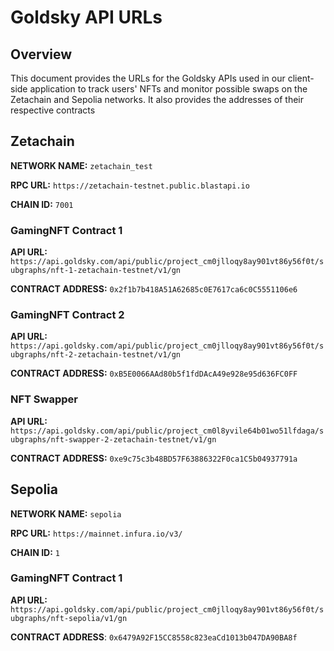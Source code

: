 # Goldsky API URLs

## Overview

This document provides the URLs for the Goldsky APIs used in our client-side application to track users' NFTs and monitor possible swaps on the Zetachain and Sepolia networks.
It also provides the addresses of their respective contracts

## Zetachain
**NETWORK NAME:** `zetachain_test`

**RPC URL:** `https://zetachain-testnet.public.blastapi.io`

**CHAIN ID:** `7001`

### GamingNFT Contract 1
**API URL:** `https://api.goldsky.com/api/public/project_cm0jlloqy8ay901vt86y56f0t/subgraphs/nft-1-zetachain-testnet/v1/gn`

**CONTRACT ADDRESS:** `0x2f1b7b418A51A62685c0E7617ca6c0C5551106e6`


### GamingNFT Contract 2
**API URL:** `https://api.goldsky.com/api/public/project_cm0jlloqy8ay901vt86y56f0t/subgraphs/nft-2-zetachain-testnet/v1/gn`

**CONTRACT ADDRESS:** `0xB5E0066AAd80b5f1fdDAcA49e928e95d636FC0FF`


### NFT Swapper
**API URL:** `https://api.goldsky.com/api/public/project_cm0l8yvile64b01wo51lfdaga/subgraphs/nft-swapper-2-zetachain-testnet/v1/gn`

**CONTRACT ADDRESS:** `0xe9c75c3b48BD57F63886322F0ca1C5b04937791a`


## Sepolia
**NETWORK NAME:** `sepolia`

**RPC URL:** `https://mainnet.infura.io/v3/`

**CHAIN ID:** `1`

### GamingNFT Contract 1
**API URL:** `https://api.goldsky.com/api/public/project_cm0jlloqy8ay901vt86y56f0t/subgraphs/nft-sepolia/v1/gn`

**CONTRACT ADDRESS**: `0x6479A92F15CC8558c823eaCd1013b047DA90BA8f`
